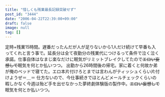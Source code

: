 ```yaml
---
title: "惜しくも残業最長記録突破せず"
post_id: "3444"
date: "2006-04-22T22:39:00+09:00"
draft: false
image: null
tag: []
---
```



定時+残業15時間。遅番だったんだが人が足りないから1人だけ続けて早番も入ってくれと言う事で。延長分は全て夜勤分の残業代につけるって条件で泣く泣く承諾。仕事自体はなまじ楽なだけに眠気がリミットブレイクしてたので<del>エロい妄想して</del>眠気を何とか払いつつ。 出勤から26時間後の帰宅。家に着くと何故か弟が俺のベッドで寝てた。エロ本片付けろとまでは言わんがティッシュくらい片付けようぜ＝＿＝ 仕方ないので、今仕事続きでほとんどメールチェックくらいの暇しかなく今週は殆ど手を出せなかった夢終劇体験版の製作中。<del>エロい妄想して</del>眠気を何とか払いつつ。

